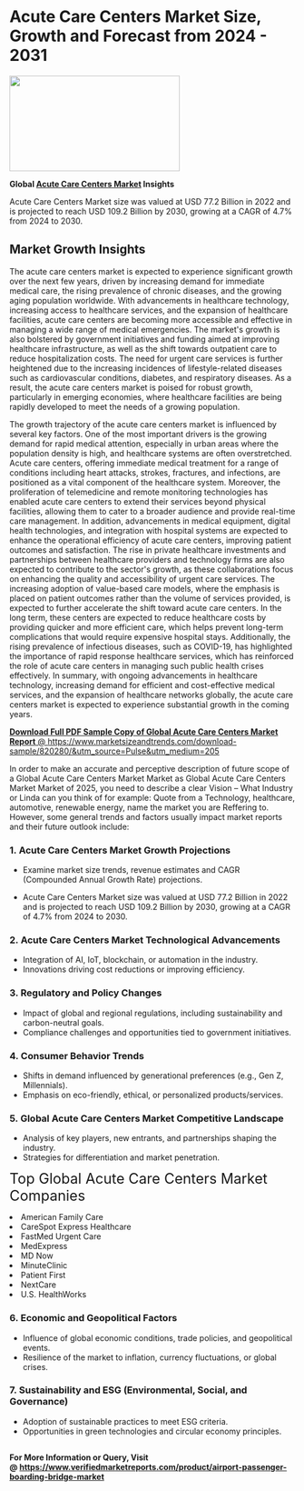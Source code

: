 <H1>Acute Care Centers Market Size, Growth and Forecast from 2024 - 2031</H1><img class="aligncenter size-medium wp-image-584254" src="https://thirdeyenews.in/wp-content/uploads/2024/09/Global-Market-Research-300x168.jpeg" alt="" width="300" height="168" /><p><strong>Global&nbsp;<a href="https://www.marketsizeandtrends.com/download-sample/820280/&amp;utm_source=Pulse&amp;utm_medium=205">Acute Care Centers Market</a> Insights</strong></p><p>Acute Care Centers Market size was valued at USD 77.2 Billion in 2022 and is projected to reach USD 109.2 Billion by 2030, growing at a CAGR of 4.7% from 2024 to 2030.</p><p><h2>Market Growth Insights</h2> <p>The acute care centers market is expected to experience significant growth over the next few years, driven by increasing demand for immediate medical care, the rising prevalence of chronic diseases, and the growing aging population worldwide. With advancements in healthcare technology, increasing access to healthcare services, and the expansion of healthcare facilities, acute care centers are becoming more accessible and effective in managing a wide range of medical emergencies. The market's growth is also bolstered by government initiatives and funding aimed at improving healthcare infrastructure, as well as the shift towards outpatient care to reduce hospitalization costs. The need for urgent care services is further heightened due to the increasing incidences of lifestyle-related diseases such as cardiovascular conditions, diabetes, and respiratory diseases. As a result, the acute care centers market is poised for robust growth, particularly in emerging economies, where healthcare facilities are being rapidly developed to meet the needs of a growing population.</p> <p><a href="#"></a></p> <p>The growth trajectory of the acute care centers market is influenced by several key factors. One of the most important drivers is the growing demand for rapid medical attention, especially in urban areas where the population density is high, and healthcare systems are often overstretched. Acute care centers, offering immediate medical treatment for a range of conditions including heart attacks, strokes, fractures, and infections, are positioned as a vital component of the healthcare system. Moreover, the proliferation of telemedicine and remote monitoring technologies has enabled acute care centers to extend their services beyond physical facilities, allowing them to cater to a broader audience and provide real-time care management. In addition, advancements in medical equipment, digital health technologies, and integration with hospital systems are expected to enhance the operational efficiency of acute care centers, improving patient outcomes and satisfaction. The rise in private healthcare investments and partnerships between healthcare providers and technology firms are also expected to contribute to the sector's growth, as these collaborations focus on enhancing the quality and accessibility of urgent care services. The increasing adoption of value-based care models, where the emphasis is placed on patient outcomes rather than the volume of services provided, is expected to further accelerate the shift toward acute care centers. In the long term, these centers are expected to reduce healthcare costs by providing quicker and more efficient care, which helps prevent long-term complications that would require expensive hospital stays. Additionally, the rising prevalence of infectious diseases, such as COVID-19, has highlighted the importance of rapid response healthcare services, which has reinforced the role of acute care centers in managing such public health crises effectively. In summary, with ongoing advancements in healthcare technology, increasing demand for efficient and cost-effective medical services, and the expansion of healthcare networks globally, the acute care centers market is expected to experience substantial growth in the coming years.</p> <p><a href="#"></p><p><span class=""><strong>Download Full PDF Sample Copy of Global Acute Care Centers Market Report</strong> @ <a href="https://www.marketsizeandtrends.com/download-sample/820280/&amp;utm_source=Pulse&amp;utm_medium=205" target="_blank">https://www.marketsizeandtrends.com/download-sample/820280/&amp;utm_source=Pulse&amp;utm_medium=205</a></span></p><p>In order to make an accurate and perceptive description of future scope of a Global&nbsp;Acute Care Centers Market Market as Global&nbsp;Acute Care Centers Market Market of 2025, you need to describe a clear Vision &ndash; What Industry or Linda can you think of for example: Quote from a Technology, healthcare, automotive, renewable energy, name the market you are Reffering to. However, some general trends and factors usually impact market reports and their future outlook include:</p><h3>1.&nbsp;<strong>Acute Care Centers Market Growth Projections</strong></h3><ul><li>Examine market size trends, revenue estimates and CAGR (Compounded Annual Growth Rate) projections.</li><li><p>Acute Care Centers Market size was valued at USD 77.2 Billion in 2022 and is projected to reach USD 109.2 Billion by 2030, growing at a CAGR of 4.7% from 2024 to 2030.</p></li></ul><h3>2.&nbsp;<strong>Acute Care Centers Market Technological Advancements</strong></h3><ul><li>Integration of AI, IoT, blockchain, or automation in the industry.</li><li>Innovations driving cost reductions or improving efficiency.</li></ul><h3>3.&nbsp;<strong>Regulatory and Policy Changes</strong></h3><ul><li>Impact of global and regional regulations, including sustainability and carbon-neutral goals.</li><li>Compliance challenges and opportunities tied to government initiatives.</li></ul><h3>4.&nbsp;<strong>Consumer Behavior Trends</strong></h3><ul><li>Shifts in demand influenced by generational preferences (e.g., Gen Z, Millennials).</li><li>Emphasis on eco-friendly, ethical, or personalized products/services.</li></ul><h3>5.&nbsp;<strong>Global Acute Care Centers Market Competitive Landscape</strong></h3><ul><li>Analysis of key players, new entrants, and partnerships shaping the industry.</li><li>Strategies for differentiation and market penetration.</li></ul><p data-pm-slice="1 1 []"><span style="color: inherit; font-family: inherit; font-size: 25px;">Top Global Acute Care Centers Market Companies</span></p><div class="" data-test-id=""><p><li>American Family Care</li><li> CareSpot Express Healthcare</li><li> FastMed Urgent Care</li><li> MedExpress</li><li> MD Now</li><li> MinuteClinic</li><li> Patient First</li><li> NextCare</li><li> U.S. HealthWorks</li></p></div><h3>6.&nbsp;<strong>Economic and Geopolitical Factors</strong></h3><ul><li>Influence of global economic conditions, trade policies, and geopolitical events.</li><li>Resilience of the market to inflation, currency fluctuations, or global crises.</li></ul><h3>7.&nbsp;<strong>Sustainability and ESG (Environmental, Social, and Governance)</strong></h3><ul><li>Adoption of sustainable practices to meet ESG criteria.</li><li>Opportunities in green technologies and circular economy principles.</li></ul><h2><strong style="font-size: 14px;">For More Information or Query, Visit @&nbsp;</strong><a style="background-color: #ffffff; font-size: 14px;" href="https://www.marketsizeandtrends.com/report/acute-care-centers-market/" target="_blank">https://www.verifiedmarketreports.com/product/airport-passenger-boarding-bridge-market</a></h2>
